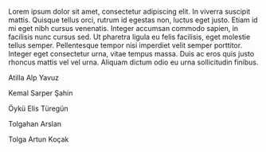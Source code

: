 Lorem ipsum dolor sit amet, consectetur adipiscing elit. In viverra suscipit mattis. Quisque tellus orci, rutrum id egestas non, luctus eget justo. Etiam id mi eget nibh cursus venenatis. Integer accumsan commodo sapien, in facilisis nunc cursus sed. Ut pharetra ligula eu felis facilisis, eget molestie tellus semper. Pellentesque tempor nisi imperdiet velit semper porttitor. Integer eget consectetur urna, vitae tempus massa. Duis ac eros quis justo rhoncus mattis vel vel urna. Aliquam dictum odio eu urna sollicitudin finibus.


  Atilla Alp Yavuz
  
  Kemal Sarper Şahin
  
  Öykü Elis Türegün
  
  Tolgahan Arslan
  
  Tolga Artun Koçak

